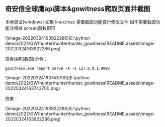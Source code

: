 ## 奇安信全球鹰api脚本&gowitness爬取页面并截图

本地测试(windows)    如果 linux/mac 需要截图功能自行修改文件 如不需要截图功能注释掉 screen函数即可

![image-20220324163922286](E:\python demo\2022\GW\hunter\hunter\hunter_gowitness\README.assets\image-20220324163922286.png)

查看快照(截图)命令：

```
gowitness.exe report serve -A -a 127.0.0.1:9090
```

![image-20220324163743700](E:\python demo\2022\GW\hunter\hunter\hunter_gowitness\README.assets\image-20220324163743700.png)

效果：

![image-20220324163922286](E:\python demo\2022\GW\hunter\hunter\hunter_gowitness\README.assets\image-20220324163922286.png)